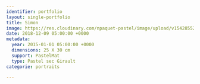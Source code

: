 ```yaml
---
identifier: portfolio
layout: single-portfolio
title: Simon
image: https://res.cloudinary.com/npaquet-pastel/image/upload/v1542855229/Simon-portrait-2-pastel-30-X-25-cm-2015.jpg
date: 2018-12-09 05:00:00 +0000
metadata:
  year: 2015-01-01 05:00:00 +0000
  dimensions: 25 X 30 cm
  support: PastelMat
  type: Pastel sec Girault
categorie: portraits

---
```

